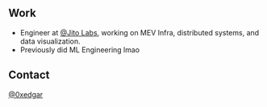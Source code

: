 ## Work

- Engineer at [@Jito Labs](https://twitter.com/jito_labs), working on MEV Infra, distributed systems, and data visualization.
- Previously did ML Engineering lmao

## Contact

[@0xedgar](https://twitter.com/0xedgar)
